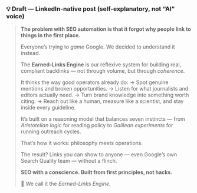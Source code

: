 ### 💡 Draft — LinkedIn-native post (self-explanatory, not “AI” voice)

> **The problem with SEO automation is that it forgot why people link to things in the first place.**
>
> Everyone’s trying to *game* Google. We decided to understand it instead.
>
> The **Earned-Links Engine** is our reflexive system for building real, compliant backlinks — not through volume, but through *coherence*.
>
> It thinks the way good operators already do:
> → Spot genuine mentions and broken opportunities.
> → Listen for what journalists and editors actually need.
> → Turn brand knowledge into something worth citing.
> → Reach out like a human, measure like a scientist, and stay inside every guideline.
>
> It’s built on a reasoning model that balances seven instincts — from *Aristotelian logic* for reading policy to *Galilean experiments* for running outreach cycles.
>
> That’s how it works: philosophy meets operations.
>
> The result?
> Links you can show to anyone — even Google’s own Search Quality team — without a flinch.
>
> **SEO with a conscience. Built from first principles, not hacks.**
>
> 🔗 We call it the *Earned-Links Engine.*
